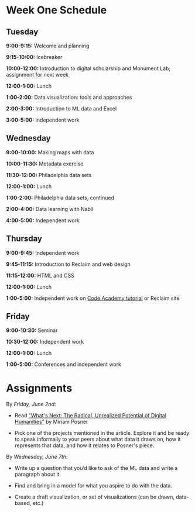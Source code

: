 # Week One Schedule

## Tuesday

**9:00-9:15:** Welcome and planning

**9:15-10:00:** Icebreaker

**10:00-12:00:** Introduction to digital scholarship and Monument Lab; assignment for next week

**12:00-1:00:** Lunch

**1:00-2:00:** Data visualization: tools and approaches

**2:00-3:00:** Introduction to ML data and Excel

**3:00-5:00:** Independent work

## Wednesday

**9:00-10:00:** Making maps with data

**10:00-11:30:** Metadata exercise

**11:30-12:00:** Philadelphia data sets

**12:00-1:00:** Lunch

**1:00-2:00:** Philadelphia data sets, continued

**2:00-4:00:** Data learning with Nabil

**4:00-5:00:** Independent work

## Thursday

**9:00-9:45:** Independent work

**9:45-11:15:** Introduction to Reclaim and web design

**11:15-12:00:** HTML and CSS

**12:00-1:00:** Lunch

**1:00-5:00:** Independent work on [Code Academy tutorial](https://www.codecademy.com/learn/learn-html-css) or Reclaim site

## Friday

**9:00-10:30:** Seminar

**10:30-12:00:** Independent work

**12:00-1:00:** Lunch

**1:00-5:00:** Conferences and independent work

# Assignments

By *Friday, June 2nd*:

- Read ["What's Next: The Radical, Unrealized Potential of Digital Humanities"](http://miriamposner.com/blog/whats-next-the-radical-unrealized-potential-of-digital-humanities/) by Miriam Posner

- Pick one of the projects mentioned in the article. Explore it and be ready to speak informally to your peers about what data it draws on, how it represents that data, and how it relates to Posner's piece.

By *Wednesday, June 7th*:

- Write up a question that you’d like to ask of the ML data and write a paragraph about it.

- Find and bring in a model for what you aspire to do with the data.

- Create a draft visualization, or set of visualizations (can be drawn, data-based, etc.)
